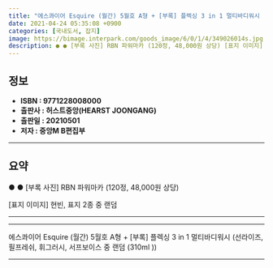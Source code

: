 ```yaml
---
title: "에스콰이어 Esquire (월간) 5월호 A형 + [부록] 플렉싱 3 in 1 멀티바디워시 (선라이즈, 필프레쉬, 휘그러시, 서프보이스 중 랜덤 (310ml ))"
date: 2021-04-24 05:35:08 +0900
categories: [국내도서, 잡지]
image: https://bimage.interpark.com/goods_image/6/0/1/4/349026014s.jpg
description: ● ● [부록 사진] RBN 파워마카 (120정, 48,000원 상당) [표지 이미지] 현빈, 표지 2종 중 랜덤
---
```


## **정보**

- **ISBN : 9771228008000**
- **출판사 : 허스트중앙(HEARST JOONGANG)**
- **출판일 : 20210501**
- **저자 : 중앙M B편집부**

------



## **요약**

●  ●  [부록 사진]
RBN 파워마카 (120정, 48,000원 상당)


 [표지 이미지] 현빈, 표지 2종 중 랜덤

------



------


에스콰이어 Esquire (월간) 5월호 A형 + [부록] 플렉싱 3 in 1 멀티바디워시 (선라이즈, 필프레쉬, 휘그러시, 서프보이스 중 랜덤 (310ml )) 

------


